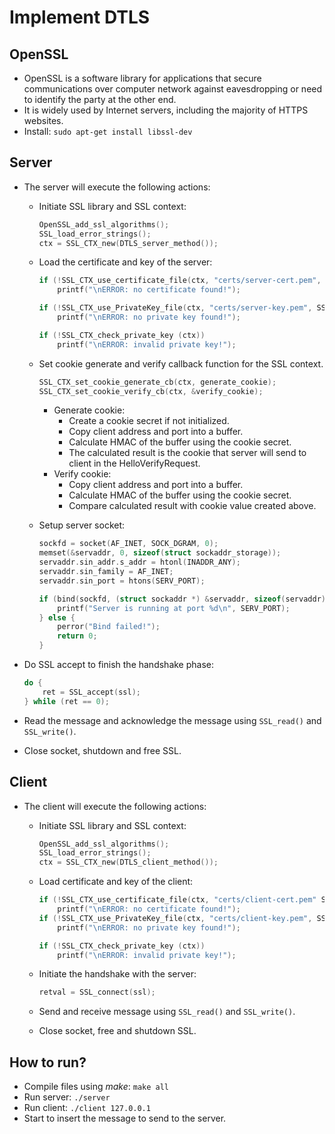 # Implement DTLS

## OpenSSL

- OpenSSL is a software library for applications that secure communications over computer network against eavesdropping or need to identify the party at the other end.
- It is widely used by Internet servers, including the majority of HTTPS websites.
- Install: `sudo apt-get install libssl-dev`

## Server

- The server will execute the following actions:
  - Initiate SSL library and SSL context:

    ```C
    OpenSSL_add_ssl_algorithms();
    SSL_load_error_strings();
    ctx = SSL_CTX_new(DTLS_server_method());
    ```

  - Load the certificate and key of the server:

    ```C
    if (!SSL_CTX_use_certificate_file(ctx, "certs/server-cert.pem", SSL_FILETYPE_PEM))
        printf("\nERROR: no certificate found!");

    if (!SSL_CTX_use_PrivateKey_file(ctx, "certs/server-key.pem", SSL_FILETYPE_PEM))
        printf("\nERROR: no private key found!");

    if (!SSL_CTX_check_private_key (ctx))
        printf("\nERROR: invalid private key!");
    ```

  - Set cookie generate and verify callback function for the SSL context.

    ```C
    SSL_CTX_set_cookie_generate_cb(ctx, generate_cookie);
    SSL_CTX_set_cookie_verify_cb(ctx, &verify_cookie);
    ```

    - Generate cookie:
      - Create a cookie secret if not initialized.
      - Copy client address and port into a buffer.
      - Calculate HMAC of the buffer using the cookie secret.
      - The calculated result is the cookie that server will send to client in the HelloVerifyRequest.
    - Verify cookie:
      - Copy client address and port into a buffer.
      - Calculate HMAC of the buffer using the cookie secret.
      - Compare calculated result with cookie value created above.
  - Setup server socket:

    ```C
    sockfd = socket(AF_INET, SOCK_DGRAM, 0);
    memset(&servaddr, 0, sizeof(struct sockaddr_storage));
    servaddr.sin_addr.s_addr = htonl(INADDR_ANY);
    servaddr.sin_family = AF_INET;
    servaddr.sin_port = htons(SERV_PORT);

    if (bind(sockfd, (struct sockaddr *) &servaddr, sizeof(servaddr)) >= 0) {
        printf("Server is running at port %d\n", SERV_PORT);
    } else {
        perror("Bind failed!");
        return 0;
    }
    ```

- Do SSL accept to finish the handshake phase:

    ```C
    do {
        ret = SSL_accept(ssl);
    } while (ret == 0);
    ```

- Read the message and acknowledge the message using `SSL_read()` and `SSL_write()`.
- Close socket, shutdown and free SSL.

## Client

- The client will execute the following actions:
  - Initiate SSL library and SSL context:

    ```C
    OpenSSL_add_ssl_algorithms();
    SSL_load_error_strings();
    ctx = SSL_CTX_new(DTLS_client_method());
    ```

  - Load certificate and key of the client:

    ```C
    if (!SSL_CTX_use_certificate_file(ctx, "certs/client-cert.pem" SSL_FILETYPE_PEM))
        printf("\nERROR: no certificate found!");
    if (!SSL_CTX_use_PrivateKey_file(ctx, "certs/client-key.pem", SSL_FILETYPE_PEM))
        printf("\nERROR: no private key found!");

    if (!SSL_CTX_check_private_key (ctx))
        printf("\nERROR: invalid private key!");
    ```

  - Initiate the handshake with the server:

    ```C
    retval = SSL_connect(ssl);
    ```

  - Send and receive message using `SSL_read()` and `SSL_write()`.
  - Close socket, free and shutdown SSL.

## How to run?

- Compile files using *make*: `make all`
- Run server: `./server`
- Run client: `./client 127.0.0.1`
- Start to insert the message to send to the server.
